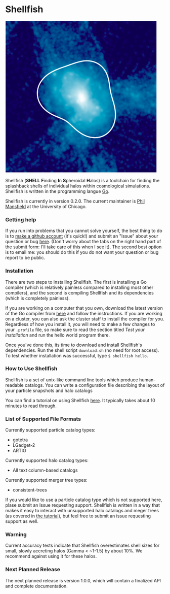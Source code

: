 # Shellfish

![The splashback shell around a Milky Way-sized halo](shell.png)

Shellfish (**SHELL** **F**inding **I**n **S**pheroidal **H**alos) is a toolchain for finding
the splashback shells of individual halos within cosmological simulations. Shellfish
is written in the programming langue [Go](https://golang.org/).

Shellfish is currently in version 0.2.0. The current maintainer is
[Phil Mansfield](http://astro.uchicago.edu/people/philip-mansfield.php) at the
University of Chicago.

### Getting help

If you run into problems that you cannot solve yourself, the best thing to do is to
[make a github account](github.com/join) (it's quick!) and submit an "Issue" about
your question or bug [here](https://github.com/phil-mansfield/shellfish/issues).
(Don't worry about the tabs on the right hand part of the submit form: I'll
take care of this when I see it). The second best option is to email me:
you should do this if you do not want your question or bug report to be public.

### Installation

There are two steps to installing Shellfish. The first is installing a Go compiler
(which is relatively painless compared to installing most other compilers), and the
second is compiling Shellfish and its dependencies (which is completely painless).

If you are working on a computer that you own, download the latest version of the Go
compiler from [here](https://golang.org/doc/install) and follow the instructions.
If you are working on a cluster, you can also ask the cluster staff to install the
compiler for you. Regardless of how you install it, you will need to make a few changes
to your `.profile` file, so make sure to read the section titled *Test your installation*
and run the hello world program there.

Once you've done this, its time to download and install Shellfish's dependencies. Run
the shell script `download.sh` (no need for root access). To test whether installation
was successful, type `$ shellfish hello`.

### How to Use Shellfish

Shellfish is a set of unix-like command line tools which produce human-readable catalogs.
You can write a configuration file describing the layout of your particle snapshots and
halo catalogs

You can find a tutorial on using Shellfish [here](https://github.com/phil-mansfield/shellfish/blob/master/doc/tutorial.md).
It typically takes about 10 minutes to read through.

### List of Supported File Formats

Currently supported particle catalog types:

* gotetra
* LGadget-2
* ARTIO

Currently supported halo catalog types:

* All text column-based catalogs

Currently supported merger tree types:

* consistent-trees

If you would like to use a particle catalog type which is not supported here,
plase submit an Issue requesting support. Shellfish is written in a way that
makes it easy to interact with unsupported halo catalogs and meger trees (as
covered in [the tutorial](https://github.com/phil-mansfield/shellfish/blob/master/doc/tutorial.md)),
but feel free to submit an issue requesting support as well.

### Warning

Current accuracy tests indicate that Shellfish overestimates shell sizes for
small, slowly accreting halos (Gamma < ~1-1.5) by about 10%. We recommend against
using it for these halos.

### Next Planned Release

The next planned release is version 1.0.0, which will contain a finalized API and
complete documentation.
